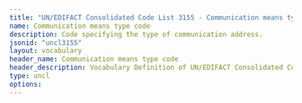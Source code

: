 ```yaml
---
title: "UN/EDIFACT Consolidated Code List 3155 - Communication means type code (20B) JSON-LD Vocabulary"
name: Communication means type code
description: Code specifying the type of communication address.
jsonid: "uncl3155"
layout: vocabulary
header_name: Communication means type code
header_description: Vocabulary Definition of UN/EDIFACT Consolidated Code List 3155 - Communication means type code (20B) semantics in HTML format. JSON-LD format is available at [uncl3155.jsonld](/vocabulary/uncl3155.jsonld)
type: uncl
options:
---
```

